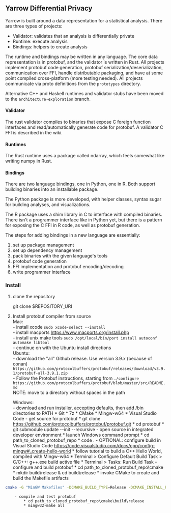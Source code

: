 ## Yarrow Differential Privacy
Yarrow is built around a data representation for a statistical analysis. There are three types of projects:
- Validator: validates that an analysis is differentially private
- Runtime: execute analysis
- Bindings: helpers to create analysis

The runtime and bindings may be written in any language. The core data representation is in protobuf, and the validator is written in Rust. All projects implement protobuf code generation, protobuf serialization/deserialization, communication over FFI, handle distributable packaging, and have at some point compiled cross-platform (more testing needed). All projects communicate via proto definitions from the `prototypes` directory.  

Alternative C++ and Haskell runtimes and validator stubs have been moved to the `architecture-exploration` branch.  


#### Validator
The rust validator compiles to binaries that expose C foreign function interfaces and read/automatically generate code for protobuf. A validator C FFI is described in the wiki.  

#### Runtimes
The Rust runtime uses a package called ndarray, which feels somewhat like writing numpy in Rust.  

#### Bindings
There are two language bindings, one in Python, one in R. Both support building binaries into an installable package.  

The Python package is more developed, with helper classes, syntax sugar for building analyses, and visualizations.  

The R package uses a shim library in C to interface with compiled binaries. There isn't a programmer interface like in Python yet, but there is a pattern for exposing the C FFI in R code, as well as protobuf generation.  

The steps for adding bindings in a new language are essentially:  
1. set up package management  
2. set up dependency management  
3. pack binaries with the given language's tools  
4. protobuf code generation  
5. FFI implementation and protobuf encoding/decoding  
6. write programmer interface  


### Install
1. clone the repository  


    git clone $REPOSITORY_URI

2. Install protobuf compiler from source  
    Mac:  
        - install xcode `sudo xcode-select --install`  
        - install macports https://www.macports.org/install.php  
        - install unix make tools `sudo /opt/local/bin/port install autoconf automake libtool`  
        - continue on with the Ubuntu install directions  
    Ubuntu:  
        - download the "all" Github release. Use version 3.9.x (because of conan)  
          `https://github.com/protocolbuffers/protobuf/releases/download/v3.9.1/protobuf-all-3.9.1.zip`  
        - Follow the Protobuf instructions, starting from `./configure`  
          `https://github.com/protocolbuffers/protobuf/blob/master/src/README.md`  
          NOTE: move to a directory without spaces in the path  

    Windows:  
        - download and run installer, accepting defaults, then add /bin directories to PATH
		    * Git
			* 7z
			* CMake
			* Mingw-w64
			* Visual Studio Code
        - get source for protobuf
		    * git clone https://github.com/protocolbuffers/protobuf/protobuf.git
			* cd protobuf
			* git submodule update --init --recursive
        - open source in integrated developer environment
		    * launch Windows command prompt
			* cd path_to_cloned_protobuf_repo
			* code .
	    - OPTIONAL: configure build in Visual Studio Code
		    https://code.visualstudio.com/docs/cpp/config-mingw#_create-hello-world
            * follow tutorial to build a C++ Hello World, compiled with Mingw-w64
            * Terminal > Configure Default Build Task > C/C++: g++.exe build active file
            * Terminal > Tasks: Run Build Task
		- configure and build protobuf
			* cd path_to_cloned_protobuf_repo\cmake
			* mkdir build\release & cd build\release
			* invoke CMake to create and build the Makefile artifacts
```bash
cmake -G "MinGW Makefiles" -DCMAKE_BUILD_TYPE=Release -DCMAKE_INSTALL_PREFIX=..\..\..\install -DCMAKE_C_COMPILER=gcc.exe -DCMAKE_CXX_COMPILER=g++.exe ..\..
```
        - compile and test protobuf
		    * cd path_to_cloned_protobuf_repo\cmake\build\release
			* mingw32-make all
